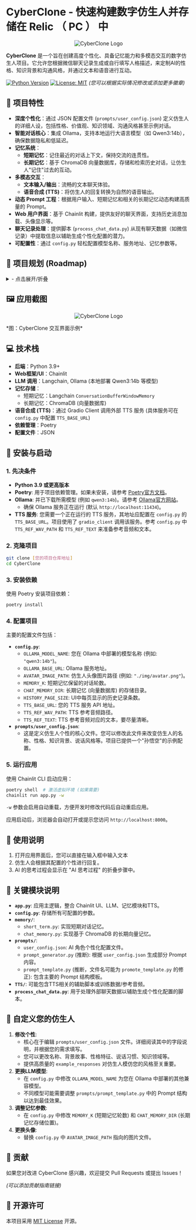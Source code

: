 # CyberClone - 快速构建数字仿生人并存储在 Relic （ PC ） 中 

<p align="center">
  <img src="img/logo.png" alt="CyberClone Logo">
</p>

**CyberClone** 是一个旨在创建高度个性化、具备记忆能力和多模态交互的数字仿生人项目。它允许您根据微信聊天记录生成或自行填写人格描述，来定制AI的性格、知识背景和沟通风格，并通过文本和语音进行互动。

[![Python Version](https://img.shields.io/badge/python-3.9%2B-blue.svg)](https://www.python.org/)
[![License: MIT](https://img.shields.io/badge/License-MIT-yellow.svg)](https://opensource.org/licenses/MIT)
_(您可以根据实际情况修改或添加更多徽章)_

## 🌟 项目特性

*   **深度个性化**：通过 JSON 配置文件 (`prompts/user_config.json`) 定义仿生人的详细人设，包括性格、价值观、知识领域、沟通风格甚至示例对话。
*   **智能对话核心**：集成 Ollama，支持本地运行大语言模型（如 Qwen3:14b），确保数据隐私和低延迟。
*   **记忆系统**：
    *   **短期记忆**：记住最近的对话上下文，保持交流的连贯性。
    *   **长期记忆**：基于 ChromaDB 向量数据库，存储和检索历史对话，让仿生人"记住"过去的互动。
*   **多模态交互**：
    *   **文本输入/输出**：流畅的文本聊天体验。
    *   **语音合成 (TTS)**：将仿生人的回复转换为自然的语音输出。
*   **动态 Prompt 工程**：根据用户输入、短期记忆和相关的长期记忆动态构建高质量的 Prompt。
*   **Web 用户界面**：基于 Chainlit 构建，提供友好的聊天界面，支持历史消息加载、头像显示等。
*   **聊天记录处理**：提供脚本 (`process_chat_data.py`) 从现有聊天数据（如微信记录）中提取信息以辅助生成个性化配置的潜力。
*   **可配置性**：通过 `config.py` 轻松配置模型名称、服务地址、记忆参数等。

## 🚀 项目规划 (Roadmap)
<details>
<summary>- 点击展开/折叠</summary>

- [ ] **模型微调**：
    - [ ] 支持根据高质量的对话数据对大语言模型进行微调，以增强特定角色的表现和知识。
- [ ] **情感智能增强**：
    - [ ] **情感分析集成**：引入情感分析模块，理解用户输入的情感倾向。
    - [ ] **内部情感状态模型**：
        - [ ] 为仿生人设计一个内部情感状态机，使其能够根据对话内容和历史互动动态调整自身情感。
        - [ ] 输出的文本回复能够体现当前情感状态。
    - [ ] **情感化TTS**：使TTS语音输出能够根据仿生人的情感状态调整语气、语速和韵律。
    - [ ] **情感化图像输出**：若未来引入虚拟形象，其表情和动作能同步反映情感状态。
- [ ] **多模态交互深化**：
    - [ ] **完善语音交互**：持续优化ASR识别准确率和语音输入的自然度。
    - [ ] **探索虚拟形象**：研究和集成2D/3D虚拟形象，实现更生动的视觉交互。
- [ ] **主动对话与引导优化**：
    - [ ] 进一步优化Prompt工程，增强仿生人主动发起话题、引导对话走向的能力，使其交互更自然、更具目标性。
- [ ] **记忆与知识系统升级**：
    - [ ] **高级检索策略**：研究并应用更先进的记忆检索策略，如混合检索、重排（Re-ranking）、基于图的知识检索等，提高信息提取的准确性和相关性。
    *   [ ] **知识图谱构建**：探索构建和利用知识图谱来存储和管理结构化知识。
    *   [ ] **记忆反思与整理**：赋予仿生人定期"反思"和"整理"记忆的能力，形成更抽象和结构化的认知。
- [ ] **更多...**

</details>

## 🖼️ 应用截图

<p align="center">
  <img src="img/case.png" alt="CyberClone Logo">
</p>
*图：CyberClone 交互界面示例*


## 💻 技术栈

*   **后端**：Python 3.9+
*   **Web框架/UI**：Chainlit
*   **LLM 调用**：Langchain, Ollama (本地部署 Qwen3:14b 等模型)
*   **记忆存储**：
    *   短期记忆：Langchain `ConversationBufferWindowMemory`
    *   长期记忆：ChromaDB (向量数据库)
*   **语音合成 (TTS)**：通过 Gradio Client 调用外部 TTS 服务 (具体服务可在 `config.py` 中配置 `TTS_BASE_URL`)
*   **依赖管理**：Poetry
*   **配置文件**：JSON

## 🚀 安装与启动

### 1. 先决条件

*   **Python 3.9 或更高版本**
*   **Poetry**: 用于项目依赖管理。如果未安装，请参考 [Poetry官方文档](https://python-poetry.org/docs/#installation)。
*   **Ollama**: 并已下载所需模型 (例如 `qwen3:14b`)。请参考 [Ollama官方网站](https://ollama.com/)。
    *   确保 Ollama 服务正在运行 (默认 `http://localhost:11434`)。
*   **TTS 服务**: 您需要一个正在运行的 TTS 服务，其地址应配置在 `config.py` 的 `TTS_BASE_URL`。项目使用了 `gradio_client` 调用该服务。参考 `config.py` 中 `TTS_REF_WAV_PATH` 和 `TTS_REF_TEXT` 来准备参考音频和文本。

### 2. 克隆项目

```bash
git clone [您的项目仓库地址]
cd CyberClone
```

### 3. 安装依赖

使用 Poetry 安装项目依赖：

```bash
poetry install
```

### 4. 配置项目

主要的配置文件包括：

*   **`config.py`**:
    *   `OLLAMA_MODEL_NAME`: 您在 Ollama 中部署的模型名称 (例如: `"qwen3:14b"`)。
    *   `OLLAMA_BASE_URL`: Ollama 服务地址。
    *   `AVATAR_IMAGE_PATH`: 仿生人头像图片路径 (例如: `"./img/avatar.png"`)。
    *   `MEMORY_K`: 短期记忆保留的对话轮数。
    *   `CHAT_MEMORY_DIR`: 长期记忆 (向量数据库) 的存储目录。
    *   `HISTORY_PAGE_SIZE`: UI中每页显示的历史记录条数。
    *   `TTS_BASE_URL`: 您的 TTS 服务 API 地址。
    *   `TTS_REF_WAV_PATH`: TTS 参考音频路径。
    *   `TTS_REF_TEXT`: TTS 参考音频对应的文本，要尽量清晰。
*   **`prompts/user_config.json`**:
    *   这是定义仿生人个性的核心文件。您可以修改此文件来改变仿生人的名称、性格、知识背景、说话风格等。项目已提供一个"孙悟空"的示例配置。


### 5. 运行应用

使用 Chainlit CLI 启动应用：

```bash
poetry shell  # 激活虚拟环境 (如果需要)
chainlit run app.py -w
```

`-w` 参数会启用自动重载，方便开发时修改代码后自动重启应用。

应用启动后，浏览器会自动打开或提示您访问 `http://localhost:8000`。

## 📖 使用说明

1.  打开应用界面后，您可以直接在输入框中输入文本
2.  仿生人会根据其配置的个性进行回复。
4.  AI 的思考过程会显示在 "AI 思考过程" 的折叠步骤中。


## 🧩 关键模块说明

*   **`app.py`**: 应用主逻辑，整合 Chainlit UI、LLM、记忆模块和TTS。
*   **`config.py`**: 存储所有可配置的参数。
*   **`memory/`**:
    *   `short_term.py`: 实现短期对话记忆。
    *   `chat_memory.py`: 实现基于 ChromaDB 的长期向量记忆。
*   **`prompts/`**:
    *   `user_config.json`: AI 角色个性化配置文件。
    *   `prompt_generator.py` (推断): 根据 `user_config.json` 生成部分 Prompt 内容。
    *   `prompt_template.py` (推断，文件名可能为 `promote_template.py` 的修正): 包含主要的 Prompt 结构模板。
*   **`TTS/`**: 可能包含TTS相关的辅助脚本或训练数据/参考音频。
*   **`process_chat_data.py`**: 用于处理外部聊天数据以辅助生成个性化配置的脚本。

## 🎨 自定义您的仿生人

1.  **修改个性**:
    *   核心在于编辑 `prompts/user_config.json` 文件。详细阅读其中的字段说明，并根据您的需求填写。
    *   您可以更改名称、背景故事、性格特征、说话习惯、知识领域等。
    *   提供高质量的 `example_responses` 对仿生人模仿您的风格至关重要。
2.  **更换LLM模型**:
    *   在 `config.py` 中修改 `OLLAMA_MODEL_NAME` 为您在 Ollama 中部署的其他兼容模型。
    *   不同模型可能需要调整 `prompts/prompt_template.py` 中的 Prompt 结构以达到最佳效果。
3.  **调整记忆参数**:
    *   在 `config.py` 中修改 `MEMORY_K` (短期记忆轮数) 和 `CHAT_MEMORY_DIR` (长期记忆存储位置)。
4.  **更换头像**:
    *   替换 `config.py` 中 `AVATAR_IMAGE_PATH` 指向的图片文件。


## 🤝 贡献

如果您对改进 CyberClone 感兴趣，欢迎提交 Pull Requests 或提出 Issues！

_(可以添加贡献指南链接)_

## 📄 开源许可

本项目采用 [MIT License](LICENSE) 开源。
